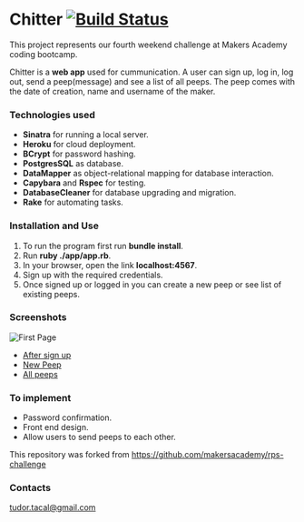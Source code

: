 # Chitter [![Build Status](https://travis-ci.org/TudorTacal/chitter-challenge.svg?branch=master)](https://travis-ci.org/TudorTacal/chitter-challenge)

This project represents our fourth weekend challenge at Makers Academy coding bootcamp.  

Chitter is a **web app** used for cummunication. A user can sign up, log in, log out, send a peep(message) and see a list of all peeps. The peep comes with the date of creation, name and username of the maker.

### Technologies used

* **Sinatra** for running a local server.
* **Heroku** for cloud deployment.
* **BCrypt** for password hashing.
* **PostgresSQL** as database.
* **DataMapper** as object-relational mapping for database interaction.
* **Capybara** and **Rspec** for testing.
* **DatabaseCleaner** for database upgrading and migration.
* **Rake** for automating tasks.

### Installation and Use

1. To run the program first run **bundle install**.
2. Run **ruby ./app/app.rb**.
3. In your browser, open the link **localhost:4567**.
4. Sign up with the required credentials.
5. Once signed up or logged in you can create a new peep or see list of existing peeps.

### Screenshots

![First Page](https://s11.postimg.org/fk7a9qedv/Screen_Shot_2016_12_05_at_00_28_29.png)

* [After sign up](https://s14.postimg.org/t4pvv2k9t/Screen_Shot_2016_12_05_at_00_31_16.png)
* [New Peep](https://s16.postimg.org/r0vcahx6t/Screen_Shot_2016_12_05_at_00_32_06.png)
* [All peeps](https://s12.postimg.org/vhzesoh31/Screen_Shot_2016_12_05_at_00_32_43.png)

### To implement

* Password confirmation.
* Front end design.
* Allow users to send peeps to each other.


This repository was forked from https://github.com/makersacademy/rps-challenge

### Contacts
tudor.tacal@gmail.com
